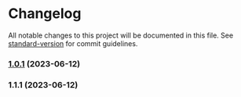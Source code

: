 # Changelog

All notable changes to this project will be documented in this file. See [standard-version](https://github.com/conventional-changelog/standard-version) for commit guidelines.

### [1.0.1](https://github.com/syyclops/syylibjs/compare/v1.1.1...v1.0.1) (2023-06-12)

### 1.1.1 (2023-06-12)
